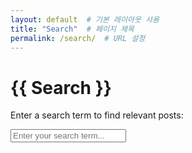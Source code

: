 ```yaml
---
layout: default  # 기본 레이아웃 사용
title: "Search"  # 페이지 제목
permalink: /search/  # URL 설정
---
```


<h1>{{ Search }}</h1>

<p>Enter a search term to find relevant posts:</p>

<input type="text" id="search" placeholder="Enter your search term..." />
<ul id="results"></ul>

<script src="https://cdnjs.cloudflare.com/ajax/libs/lunr.js/2.3.9/lunr.min.js"></script>
<script>
  document.addEventListener("DOMContentLoaded", function() {
    // search.json 파일을 로드
    fetch('{{ site.baseurl }}/search.json')
      .then(response => response.json())
      .then(data => {
        // Lunr.js 인덱스 생성
        var idx = lunr(function () {
          this.ref('id');
          this.field('title');
          this.field('content');
          
          data.forEach(function (doc) {
            this.add(doc);
          }, this);
        });

        // 검색어 입력 시 인덱스에서 검색
        document.getElementById('search').addEventListener('input', function () {
          var query = this.value;
          var results = idx.search(query);

          // 결과 목록 업데이트
          var resultsList = document.getElementById('results');
          resultsList.innerHTML = '';

          results.forEach(function (result) {
            var item = data.find(doc => doc.id === result.ref);
            var li = document.createElement('li');
            var a = document.createElement('a');
            a.href = item.url;
            a.textContent = item.title;
            li.appendChild(a);
            resultsList.appendChild(li);
          });
        });
      });
  });
</script>
